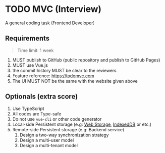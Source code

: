 # TODO MVC (Interview)

A general coding task (Frontend Developer)

## Requirements

> Time limit: 1 week

1. MUST publish to GitHub (public repository and publish to GitHub Pages)
2. MUST use Vue.js
5. the commit history MUST be clear to the reviewers
6. Feature reference: <https://todomvc.com>
7. The UI MUST NOT be the same with the website given above

## Optionals (extra score)

1. Use TypeScript
2. All codes are Type-safe
3. Do not use `vue-cli` or other code generator
4. Local-side Persistent storage (e.g: [Web Storage][web-storage], [IndexedDB][idb] or etc.)
5. Remote-side Persistent storage (e.g: Backend service)
   1. Design a two-way synchronization strategy
   2. Design a multi-user model
   3. Design a multi-tenant model

[web-storage]: https://developer.mozilla.org/en-US/docs/Web/API/Web_Storage_API
[idb]: https://developer.mozilla.org/en-US/docs/Web/API/IndexedDB_API

